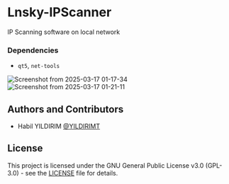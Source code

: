 # Lnsky-IPScanner
IP Scanning software on local network

### Dependencies

* `qt5`, `net-tools`

![Screenshot from 2025-03-17 01-17-34](https://github.com/user-attachments/assets/93a34d43-fbe3-4621-8236-fb86142475bb)
![Screenshot from 2025-03-17 01-21-11](https://github.com/user-attachments/assets/abc75f67-5ed6-4ef8-beb4-f8de1738d581)

## Authors and Contributors

* Habil YILDIRIM [@YILDIRIMT](https://github.com/YILDIRIMT)

## License

This project is licensed under the GNU General Public License v3.0 (GPL-3.0) - see the [LICENSE](LICENSE) file for details.

